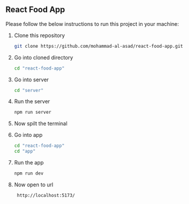 ## React Food App

<!-- HOW TO RUN -->
Please follow the below instructions to run this project in your machine:

1. Clone this repository
   ```sh
   git clone https://github.com/mohammad-al-asad/react-food-app.git
   ```
2. Go into cloned directory
   ```sh
   cd "react-food-app"
   ```
3. Go into server
   ```sh
   cd "server"
   ```
4. Run the server
   ```sh
   npm run server
   ```
5. Now spilt the terminal

6. Go into app
   ```sh
   cd "react-food-app"
   cd "app"
   ```
7. Run the app
   ```sh
   npm run dev
   ```
8. Now open to url
    ```sh
     http://localhost:5173/
    ```

